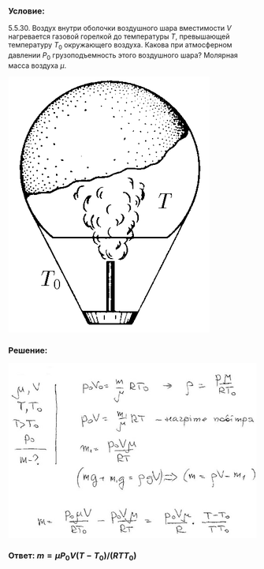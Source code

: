 ###  Условие:

$5.5.30.$ Воздух внутри оболочки воздушного шара вместимости $V$ нагревается газовой горелкой до температуры $T$, превышающей температуру $T_0$ окружающего воздуха. Какова при атмосферном давлении $P_0$ грузоподъемность этого воздушного шара? Молярная масса воздуха $\mu$.

![К задаче $5.5.30$|408x519, 25%](../../img/5.5.30/5.5.30.png)

###  Решение:

![|640x450, 67%](../../img/5.5.30/1.jpg)

###  Ответ: $m = \mu P_0V (T − T_0)/(RT T_0)$